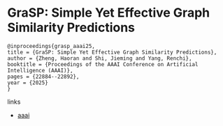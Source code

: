 # GraSP: Simple Yet Effective Graph Similarity Predictions

```
@inproceedings{grasp_aaai25,
title = {GraSP: Simple Yet Effective Graph Similarity Predictions},
author = {Zheng, Haoran and Shi, Jieming and Yang, Renchi},
booktitle = {Proceedings of the AAAI Conference on Artificial Intelligence (AAAI)},
pages = {22884--22892},
year = {2025}
}
```

links
- [aaai](https://ojs.aaai.org/index.php/AAAI/article/view/34450)
